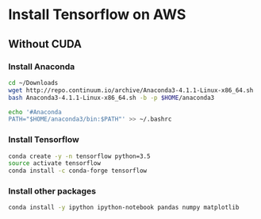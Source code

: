 # Install Tensorflow on AWS

## Without CUDA

### Install Anaconda

```bash
cd ~/Downloads
wget http://repo.continuum.io/archive/Anaconda3-4.1.1-Linux-x86_64.sh
bash Anaconda3-4.1.1-Linux-x86_64.sh -b -p $HOME/anaconda3

echo '#Anaconda
PATH="$HOME/anaconda3/bin:$PATH"' >> ~/.bashrc
```

### Install Tensorflow

```bash
conda create -y -n tensorflow python=3.5
source activate tensorflow
conda install -c conda-forge tensorflow
```

### Install other packages

```bash
conda install -y ipython ipython-notebook pandas numpy matplotlib
